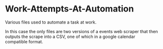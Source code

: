 # Work-Attempts-At-Automation
Various files used to automate a task at work.

In this case the only files are two versions of a events web scraper that then outputs the scrape into a CSV, one of which in a google calendar compatible format.
